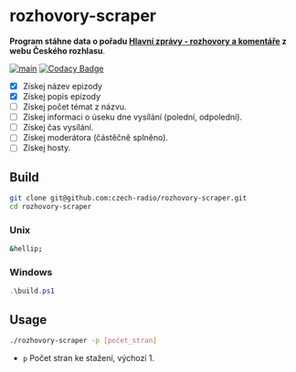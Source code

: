 # rozhovory-scraper

**Program stáhne data o pořadu [Hlavní zprávy - rozhovory a komentáře](https://radiozurnal.rozhlas.cz/hlavni-zpravy-rozhovory-a-komentare-5997846) z webu Českého rozhlasu**.

[![main](https://github.com/czech-radio/rozhovory-scraper/actions/workflows/main.yml/badge.svg)](https://github.com/czech-radio/rozhovory-scraper/actions/workflows/main.yml) [![Codacy Badge](https://app.codacy.com/project/badge/Grade/518b8ee5b79240e78d3b955beb19d393)](https://app.codacy.com/gh/czech-radio/rozhovory-scraper/dashboard?utm_source=gh&utm_medium=referral&utm_content=&utm_campaign=Badge_grade)

- [x] Získej název epizody
- [x] Získej popis epizody
- [ ] Získej počet témat z názvu.
- [ ] Získej informaci o úseku dne vysílání (polední, odpolední).
- [ ] Získej čas vysílání.
- [ ] Získej moderátora (částěčně splněno).
- [ ] Získej hosty.

## Build

```bash
git clone git@github.com:czech-radio/rozhovory-scraper.git
cd rozhovory-scraper
```

### Unix

```bash
&hellip;
```

### Windows

```powershell
.\build.ps1
```

## Usage

```bash
./rozhovory-scraper -p [počet_stran]
```

- `p` Počet stran ke stažení, výchozí 1.

